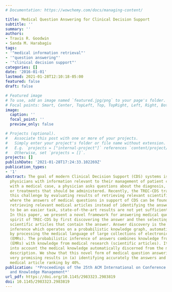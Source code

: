 ```yaml
---
# Documentation: https://wowchemy.com/docs/managing-content/

title: Medical Question Answering for Clinical Decision Support
subtitle: ''
summary: ''
authors:
- Travis R. Goodwin
- Sanda M. Harabagiu
tags:
- '"medical information retrieval"'
- '"question answering"'
- '"clinical decision support"'
categories: []
date: '2016-01-01'
lastmod: 2021-01-28T12:10:18-05:00
featured: false
draft: false

# Featured image
# To use, add an image named `featured.jpg/png` to your page's folder.
# Focal points: Smart, Center, TopLeft, Top, TopRight, Left, Right, BottomLeft, Bottom, BottomRight.
image:
  caption: ''
  focal_point: ''
  preview_only: false

# Projects (optional).
#   Associate this post with one or more of your projects.
#   Simply enter your project's folder or file name without extension.
#   E.g. `projects = ["internal-project"]` references `content/project/deep-learning/index.md`.
#   Otherwise, set `projects = []`.
projects: []
publishDate: '2021-01-28T17:24:33.102269Z'
publication_types:
- '1'
abstract: The goal of modern Clinical Decision Support (CDS) systems is to provide
  physicians with information relevant to their management of patient care. When faced
  with a medical case, a physician asks questions about the diagnosis, the tests,
  or treatments that should be administered. Recently, the TREC-CDS track has addressed
  this challenge by evaluating results of retrieving relevant scientific articles
  where the answers of medical questions in support of CDS can be found. Although
  retrieving relevant medical articles instead of identifying the answers was believed
  to be an easier task, state-of-the-art results are not yet sufficiently promising.
  In this paper, we present a novel framework for answering medical questions in the
  spirit of TREC-CDS by first discovering the answer and then selecting and ranking
  scientific articles that contain the answer. Answer discovery is the result of probabilistic
  inference which operates on a probabilistic knowledge graph, automatically generated
  by processing the medical language of large collections of electronic medical records
  (EMRs). The probabilistic inference of answers combines knowledge from medical practice
  (EMRs) with knowledge from medical research (scientific articles). It also takes
  into account the medical knowledge automatically discerned from the medical case
  description. We show that this novel form of medical question answering (Q/A) produces
  very promising results in (a) identifying accurately the answers and (b) it improves
  medical article ranking by 40%.
publication: '*Proceedings of the 25th ACM International on Conference on Information
  and Knowledge Management*'
url_pdf: https://doi.org/10.1145/2983323.2983819
doi: 10.1145/2983323.2983819
---
```

